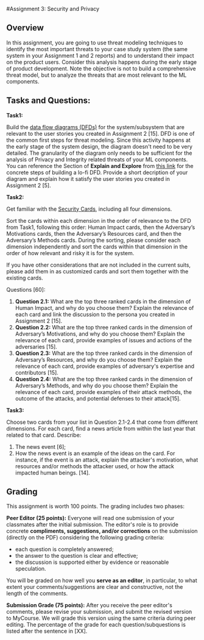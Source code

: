 #Assignment 3: Security and Privacy

## Overview
In this assignment, you are going to use threat modeling techniques to identify the most important threats to your case study system (the same system in your Assignment 1 and 2 reports) and to understand their impact on the product users. Consider this analysis happens during the early stage of product development. Note the objective is not to build a comprehensive threat model, but to analyze the threats that are most relevant to the ML components.

## Tasks and Questions:

**Task1:**

Build the [data flow diagrams (DFDs)](https://en.wikipedia.org/wiki/Data-flow_diagram) for the system/subsystem that are relevant to the user stories you created in Assignment 2 [15]. DFD is one of the common first steps for threat modeling. Since this activity happens at the early stage of the system design, the diagram doesn't need to be very detailed. The granularity of the diagram only needs to be sufficient for the analysis of Privacy and Integrity related threats of your ML components. You can reference the Section of **Explain and Explore** from [this link](https://martinfowler.com/articles/agile-threat-modelling.html) for the concrete steps of building a lo-fi DFD. Provide a short decription of your diagram and explain how it satisfy the user stories you created in Assignment 2 [5].

**Task2:**

Get familiar with the [Security Cards](http://securitycards.cs.washington.edu/assets/security-cards-deck.pdf), including all four dimensions. 

Sort the cards within each dimension in the order of relevance to the DFD from Task1, following this order: Human Impact cards, then the Adversary’s Motivations cards, then the Adversary’s Resources card, and then the Adversary’s Methods cards. During the sorting, please consider each dimension independently and sort the cards within that dimension in the order of how relevant and risky it is for the system.

If you have other considerations that are not included in the current suits, please add them in as customized cards and sort them together with the existing cards. 

Questions [60]:
1. **Question 2.1:** What are the top three ranked cards in the dimension of Human Impact, and why do you choose them? Explain the relevance of each card and link the discussion to the persona you created in Assignment 2 [15].
2. **Question 2.2:** What are the top three ranked cards in the dimension of Adversary’s Motivations, and why do you choose them? Explain the relevance of each card, provide examples of issues and actions of the adversaries [15].
3. **Question 2.3:** What are the top three ranked cards in the dimension of Adversary’s Resources, and why do you choose them? Explain the relevance of each card, provide examples of adversary's expertise and contributors [15].
4. **Question 2.4:** What are the top three ranked cards in the dimension of Adversary’s Methods, and why do you choose them? Explain the relevance of each card, provide examples of their attack methods, the outcome of the attacks, and potential defenses to their attack[15]. 

**Task3:**

Choose two cards from your list in Question 2.1-2.4 that come from different dimensions. For each card, find a news article from within the last year that related to that card. Describe:

1. The news event [6];
2. How the news event is an example of the ideas on the card. For instance, if the event is an attack, explain the attacker's motivation, what resources and/or methods the attacker used, or how the attack impacted human beings. [14].

## Grading

This assignment is worth 100 points. The grading includes two phases:

**Peer Editor (25 points):**
Everyone will read one submission of your classmates after the initial submission. The editor's role is to provide concrete **compliments, suggestions, and/or corrections** on the submission (directly on the PDF) considering the following grading criteria:
- each question is completely answered;
- the answer to the question is clear and effective;
- the discussion is supported either by evidence or reasonable speculation. 

You will be graded on how well you **serve as an editor**, in particular, to what extent your comments/suggestions are clear and constructive, not the length of the comments. 


**Submission Grade (75 points):**
After you receive the peer editor's comments, please revise your submission, and submit the revised version to MyCourse. We will grade this version using the same criteria during peer editing. The percentage of the grade for each question/subquestions is listed after the sentence in [XX]. 

